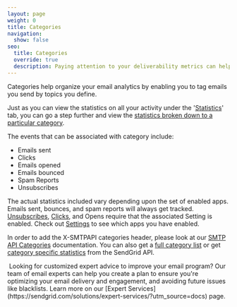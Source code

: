 ```yaml
---
layout: page
weight: 0
title: Categories
navigation:
  show: false
seo:
  title: Categories
  override: true
  description: Paying attention to your deliverability metrics can help optimize your delivery rate and reduce the risk of being seen as a spammer.
---
```


Categories help organize your email analytics by enabling you to tag emails you send by topics you define.

Just as you can view the statistics on all your activity under the '[Statistics]({{root_url}}/ui/analytics-and-reporting/stats-overview)' tab, you can go a step further and view the [statistics broken down to a particular category]({{root_url}}/ui/analytics-and-reporting/categories/).

The events that can be associated with category include:

-   Emails sent
-   Clicks
-   Emails opened
-   Emails bounced
-   Spam Reports
-   Unsubscribes

The actual statistics included vary depending upon the set of enabled apps. Emails sent, bounces, and spam reports will always get tracked. [Unsubscribes]({{root_url}}/ui/sending-email/subscription-tracking/), [Clicks]({{root_url}}/ui/analytics-and-reporting/click-tracking/), and Opens require that the associated Setting is enabled. Check out [Settings](https://app.sendgrid.com/settings) to see which apps you have enabled.

In order to add the X-SMTPAPI categories header, please look at our [SMTP API Categories]({{root_url}}/for-developers/sending-email/categories/) documentation. You can also get a [full category list]({{root_url}}/for-developers/sending-email/categories#get) or get [category specific statistics]({{root_url}}/API_Reference/Web_API_v3/Stats/categories.html) from the SendGrid API.

<call-out>
 Looking for customized expert advice to improve your email program? Our team of email experts can help you create a plan to ensure you're optimizing your email delivery and engagement, and avoiding future issues like blacklists. Learn more on our [Expert Services](https://sendgrid.com/solutions/expert-services/?utm_source=docs) page.
 </call-out>
